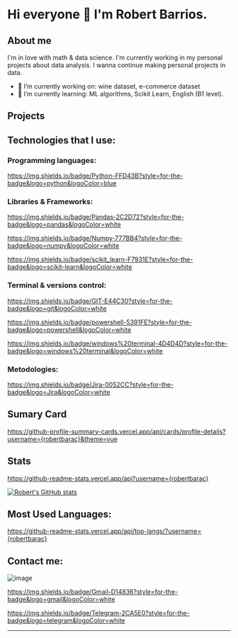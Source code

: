 # Hi everyone 👋 I'm Robert Barrios. 

## About me
I'm in love with math & data science. I'm currently working in my personal projects about data analysis.
I wanna continue making personal projects in data.



- 🔭 I’m currently working on: wine dataset, e-commerce dataset
- 🌱 I’m currently learning: ML algorithms, Scikit Learn, English (B1 level).


## Projects


## Technologies that I use:

### Programming languages:

https://img.shields.io/badge/Python-FFD43B?style=for-the-badge&logo=python&logoColor=blue

### Libraries & Frameworks:

https://img.shields.io/badge/Pandas-2C2D72?style=for-the-badge&logo=pandas&logoColor=white

https://img.shields.io/badge/Numpy-777BB4?style=for-the-badge&logo=numpy&logoColor=white

https://img.shields.io/badge/scikit_learn-F7931E?style=for-the-badge&logo=scikit-learn&logoColor=white

### Terminal & versions control:

https://img.shields.io/badge/GIT-E44C30?style=for-the-badge&logo=git&logoColor=white

https://img.shields.io/badge/powershell-5391FE?style=for-the-badge&logo=powershell&logoColor=white

https://img.shields.io/badge/windows%20terminal-4D4D4D?style=for-the-badge&logo=windows%20terminal&logoColor=white

### Metodologies:

https://img.shields.io/badge/Jira-0052CC?style=for-the-badge&logo=Jira&logoColor=white

## Sumary Card

https://github-profile-summary-cards.vercel.app/api/cards/profile-details?username={robertbarac}&theme=vue

## Stats

https://github-readme-stats.vercel.app/api?username={robertbarac}

[![Robert's GitHub stats](https://github-readme-stats.vercel.app/api?username=robertbarac)](https://github.com/robertbarac/github-readme-stats)

## Most Used Languages:
https://github-readme-stats.vercel.app/api/top-langs/?username={robertbarac}

## Contact me:

![image]({[BadgeURLHere](https://img.shields.io/badge/LinkedIn-0077B5?style=for-the-badge&logo=linkedin&logoColor=white)})

https://img.shields.io/badge/Gmail-D14836?style=for-the-badge&logo=gmail&logoColor=white

https://img.shields.io/badge/Telegram-2CA5E0?style=for-the-badge&logo=telegram&logoColor=white

---
<!--
- 👯 I’m looking to collaborate on ...
- 🤔 I’m looking for help with ...
- 💬 Ask me about ...

- 📫 How to reach me: ...
- 😄 Pronouns: ...
- ⚡ Fun fact: ...
-->
